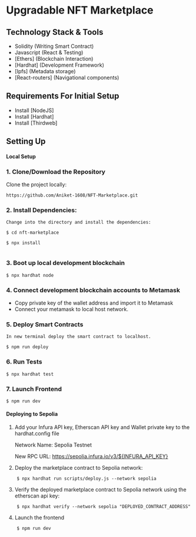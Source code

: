 # Upgradable NFT Marketplace

## Technology Stack & Tools

- Solidity (Writing Smart Contract)
- Javascript (React & Testing)
- [Ethers] (Blockchain Interaction)
- [Hardhat] (Development Framework)
- [Ipfs] (Metadata storage)
- [React-routers] (Navigational components)

## Requirements For Initial Setup

- Install [NodeJS]
- Install [Hardhat]
- Install [Thirdweb]

## Setting Up

#### Local Setup

### 1. Clone/Download the Repository

Clone the project locally:

```
https://github.com/Aniket-1608/NFT-Marketplace.git

```

### 2. Install Dependencies:

```
Change into the directory and install the dependencies:

$ cd nft-marketplace

$ npx install


```

### 3. Boot up local development blockchain

```
$ npx hardhat node

```

### 4. Connect development blockchain accounts to Metamask

- Copy private key of the wallet address and import it to Metamask
- Connect your metamask to local host network.

### 5. Deploy Smart Contracts

```
In new terminal deploy the smart contract to localhost.

$ npm run deploy

```

### 6. Run Tests

```
$ npx hardhat test
```

### 7. Launch Frontend

```
$ npm run dev
```

#### Deploying to Sepolia

1. Add your Infura API key, Etherscan API key and Wallet private key to the hardhat.config file

   Network Name: Sepolia Testnet

   New RPC URL: https://sepolia.infura.io/v3/${INFURA_API_KEY}

2. Deploy the marketplace contract to Sepolia network:

```
    $ npx hardhat run scripts/deploy.js --network sepolia
```

3. Verify the deployed marketplace contract to Sepolia network using the etherscan api key:

```
    $ npx hardhat verify --network sepolia "DEPLOYED_CONTRACT_ADDRESS"
```

4. Launch the frontend

```
    $ npm run dev
```
